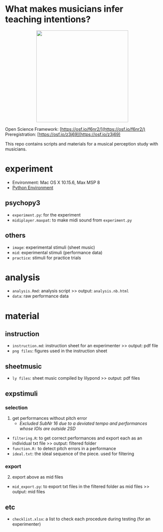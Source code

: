# What makes musicians infer teaching intentions?


<p align="center">
  <img height="300" src="https://media.giphy.com/media/VJxNm7zrm3K4E/giphy.gif">
</p>

Open Science Framework: [https://osf.io/f6nr2/](https://osf.io/f6nr2/)  
Preregistration: [https://osf.io/z3j69](https://osf.io/z3j69)

This repo contains scripts and materials for a musical perception study with musicians.

# experiment
- Environment: Mac OS X 10.15.6, Max MSP 8
- [Python Environment](https://gist.github.com/atsukotominaga/3414c38eb5add5110d39c4f74723743c)

## psychopy3
- `experiment.py`: for the experiment
- `midiplayer.maxpat`: to make midi sound from `experiment.py`

## others
- `image`: experimental stimuli (sheet music)
- `mid`: experimental stimuli (performance data)
- `practice`: stimuli for practice trials

# analysis
- `analysis.Rmd`: analysis script >> output: `analysis.nb.html`
- `data`: raw performance data


# material
## instruction
- `instruction.md`: instruction sheet for an experimenter >> output: pdf file
- `png files`: figures used in the instruction sheet

## sheetmusic
- `ly files`: sheet music compiled by lilypond >> output: pdf files

## expstimuli
### selection

1. get performances without pitch error
    - *Excluded SubNr 16 due to a deviated tempo and performances whose IOIs are outside 2SD*
- `filtering.R`: to get correct performances and export each as an individual txt file >> output: filtered folder
- `function.R:` to detect pitch errors in a performance
- `ideal.txt`: the ideal sequence of the piece. used for filtering

### export
2. export above as mid files
- `mid_export.py`: to export txt files in the filtered folder as mid files >> output: mid files

## etc
- `checklist.xlsx`: a list to check each procedure during testing (for an experimenter)